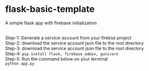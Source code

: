 # flask-basic-template

A simple flask app with firebase initialization<br /><br />

Step-1: Generate a service-account from your firebse project<br />
Step-2: download the service account json file to the root directory<br />
Step-3: download the service account json file to the root directory<br />
Step-4: `pip install flask, firebase_admin, gunicorn`<br />
Step-5: Run the command below on your terminal<br />
`python app.py`
